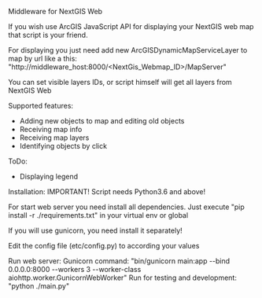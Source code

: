 Middleware for NextGIS Web

If you wish use ArcGIS JavaScript API for displaying your NextGIS web map that script is your friend.

For displaying you just need add new ArcGISDynamicMapServiceLayer to map by url like a this:
"http://middleware_host:8000/<NextGis_Webmap_ID>/MapServer"

You can set visible layers IDs, or script himself will get all layers from NextGIS Web

Supported features:
- Adding new objects to map and editing old objects
- Receiving map info
- Receiving map layers
- Identifying objects by click

ToDo:
- Displaying legend


Installation:
IMPORTANT! Script needs Python3.6 and above!

For start web server you need install all dependencies.
Just execute "pip install -r ./requirements.txt" in your virtual env or global

If you will use gunicorn, you need install it separately!

Edit the config file (etc/config.py) to according your values

Run web server:
Gunicorn command: "bin/gunicorn main:app --bind 0.0.0.0:8000 --workers 3 --worker-class aiohttp.worker.GunicornWebWorker"
Run for testing and development: "python ./main.py"
